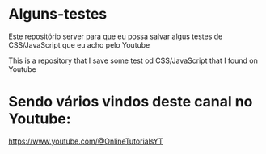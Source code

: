 # Alguns-testes

Este repositório server para que eu possa salvar algus testes de CSS/JavaScript que eu acho pelo Youtube

This is a repository that I save some test od CSS/JavaScript that I found on Youtube
 
# Sendo vários vindos deste canal no Youtube: 
https://www.youtube.com/@OnlineTutorialsYT

